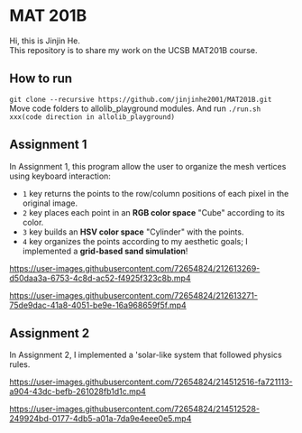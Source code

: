 # MAT 201B
Hi, this is Jinjin He.  
This repository is to share my work on the UCSB MAT201B course.
## How to run  
``git clone --recursive https://github.com/jinjinhe2001/MAT201B.git``  
Move code folders to allolib_playground modules. And run ``./run.sh xxx(code direction in allolib_playground)``
## Assignment 1
In Assignment 1, this program allow the user to organize the mesh vertices using keyboard interaction:
- `1` key returns the points to the row/column positions of each pixel in the original image.
- `2` key places each point in an **RGB color space** "Cube" according to its color.
- `3` key builds an **HSV color space** "Cylinder" with the points.
- `4` key organizes the points according to my aesthetic goals; I implemented a **grid-based sand simulation**!  


https://user-images.githubusercontent.com/72654824/212613269-d50daa3a-6753-4c8d-ac52-f4925f323c8b.mp4


https://user-images.githubusercontent.com/72654824/212613271-75de9dac-41a8-4051-be9e-16a968659f5f.mp4

## Assignment 2
In Assignment 2, I implemented a 'solar-like system that followed physics rules.


https://user-images.githubusercontent.com/72654824/214512516-fa721113-a904-43dc-befb-261028fb1d1c.mp4



https://user-images.githubusercontent.com/72654824/214512528-249924bd-0177-4db5-a01a-7da9e4eee0e5.mp4

